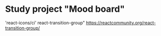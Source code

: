 # Study project "Mood board"

'react-icons/ci'
react-transition-group" https://reactcommunity.org/react-transition-group/
